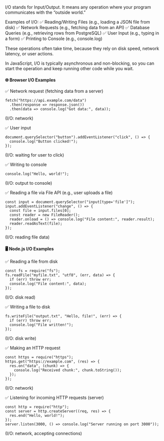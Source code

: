 I/O stands for Input/Output. It means any operation where your program communicates with the “outside world.”

Examples of I/O:
✅ Reading/Writing Files (e.g., loading a JSON file from disk)
✅ Network Requests (e.g., fetching data from an API)
✅ Database Queries (e.g., retrieving rows from PostgreSQL)
✅ User Input (e.g., typing in a form)
✅ Printing to Console (e.g., console.log)

These operations often take time, because they rely on disk speed, network latency, or user actions.

In JavaScript, I/O is typically asynchronous and non-blocking, so you can start the operation and keep running other code while you wait.
<br>

#### 🌐 Browser I/O Examples

✅ Network request (fetching data from a server)
```
fetch("https://api.example.com/data")
  .then(response => response.json())
  .then(data => console.log("Got data:", data));
```
(I/O: network)

✅ User input
```
document.querySelector("button").addEventListener("click", () => {
  console.log("Button clicked!");
});
```
(I/O: waiting for user to click)

✅ Writing to console
```
console.log("Hello, world!");
```
(I/O: output to console)

✅ Reading a file via File API (e.g., user uploads a file)
```
const input = document.querySelector("input[type='file']");
input.addEventListener("change", () => {
  const file = input.files[0];
  const reader = new FileReader();
  reader.onload = () => console.log("File content:", reader.result);
  reader.readAsText(file);
});
```
(I/O: reading file data)
<br>

#### 🖥️ Node.js I/O Examples

✅ Reading a file from disk
```
const fs = require("fs");
fs.readFile("myfile.txt", "utf8", (err, data) => {
  if (err) throw err;
  console.log("File content:", data);
});
```
(I/O: disk read)

✅ Writing a file to disk
```
fs.writeFile("output.txt", "Hello, file!", (err) => {
  if (err) throw err;
  console.log("File written!");
});
```
(I/O: disk write)

✅ Making an HTTP request
```
const https = require("https");
https.get("https://example.com", (res) => {
  res.on("data", (chunk) => {
    console.log("Received chunk:", chunk.toString());
  });
});
```
(I/O: network)

✅ Listening for incoming HTTP requests (server)
```
const http = require("http");
const server = http.createServer((req, res) => {
  res.end("Hello, world!");
});
server.listen(3000, () => console.log("Server running on port 3000"));
```
(I/O: network, accepting connections)
